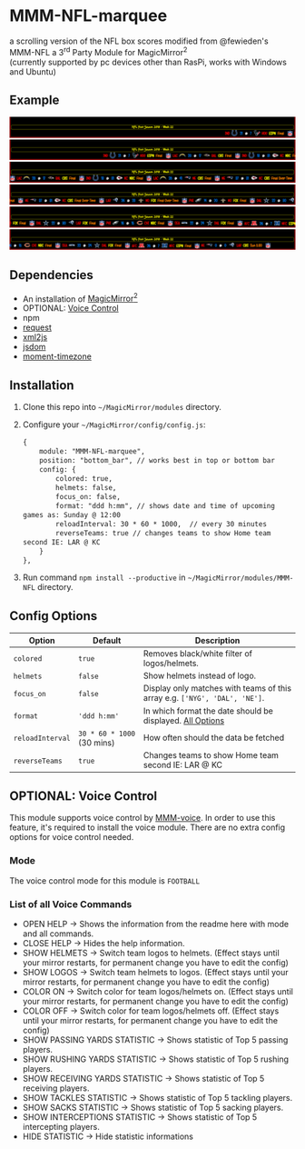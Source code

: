 # MMM-NFL-marquee

a scrolling version of the NFL box scores modified from @fewieden's MMM-NFL a 3<sup>rd</sup> Party Module for MagicMirror<sup>2</sup> <br> (currently supported by pc devices other than RasPi, works with Windows and Ubuntu)

## Example

![](https://github.com/justjim1220/MMM-NFL-marquee/blob/master/Screenshot%20(20).png) 
![](https://github.com/justjim1220/MMM-NFL-marquee/blob/master/Screenshot%20(21).png) 
![](https://github.com/justjim1220/MMM-NFL-marquee/blob/master/Screenshot%20(22).png) 
![](https://github.com/justjim1220/MMM-NFL-marquee/blob/master/Screenshot%20(23).png) 
![](https://github.com/justjim1220/MMM-NFL-marquee/blob/master/Screenshot%20(24).png) 
![](https://github.com/justjim1220/MMM-NFL-marquee/blob/master/Screenshot%20(25).png) 


## Dependencies

* An installation of [MagicMirror<sup>2</sup>](https://github.com/MichMich/MagicMirror)
* OPTIONAL: [Voice Control](https://github.com/fewieden/MMM-voice)
* npm
* [request](https://www.npmjs.com/package/request)
* [xml2js](https://www.npmjs.com/package/xml2js)
* [jsdom](https://www.npmjs.com/package/jsdom)
* [moment-timezone](https://www.npmjs.com/package/moment-timezone)

## Installation

1. Clone this repo into `~/MagicMirror/modules` directory.
1. Configure your `~/MagicMirror/config/config.js`:

    ```
    {
        module: "MMM-NFL-marquee",
        position: "bottom_bar", // works best in top or bottom bar
        config: {
            colored: true,
            helmets: false,
            focus_on: false,
            format: "ddd h:mm", // shows date and time of upcoming games as: Sunday @ 12:00
            reloadInterval: 30 * 60 * 1000,  // every 30 minutes
            reverseTeams: true // changes teams to show Home team second IE: LAR @ KC
        }
    },
    ```

1. Run command `npm install --productive` in `~/MagicMirror/modules/MMM-NFL` directory.

## Config Options

| **Option** | **Default** | **Description** |
| --- | --- | --- |
| `colored` | `true` | Removes black/white filter of logos/helmets. |
| `helmets` | `false` | Show helmets instead of logo. |
| `focus_on` | `false` | Display only matches with teams of this array e.g. `['NYG', 'DAL', 'NE']`. |
| `format` | `'ddd h:mm'` | In which format the date should be displayed. [All Options](http://momentjs.com/docs/#/displaying/format/) |
| `reloadInterval` | `30 * 60 * 1000` (30 mins) | How often should the data be fetched |
| `reverseTeams` | `true` | Changes teams to show Home team second IE: LAR @ KC

## OPTIONAL: Voice Control

This module supports voice control by [MMM-voice](https://github.com/fewieden/MMM-voice). In order to use this feature, it's required to install the voice module. There are no extra config options for voice control needed.

### Mode

The voice control mode for this module is `FOOTBALL`

### List of all Voice Commands

* OPEN HELP -> Shows the information from the readme here with mode and all commands.
* CLOSE HELP -> Hides the help information.
* SHOW HELMETS -> Switch team logos to helmets. (Effect stays until your mirror restarts, for permanent change you have to edit the config)
* SHOW LOGOS -> Switch team helmets to logos. (Effect stays until your mirror restarts, for permanent change you have to edit the config)
* COLOR ON -> Switch color for team logos/helmets on. (Effect stays until your mirror restarts, for permanent change you have to edit the config)
* COLOR OFF -> Switch color for team logos/helmets off. (Effect stays until your mirror restarts, for permanent change you have to edit the config)
* SHOW PASSING YARDS STATISTIC -> Shows statistic of Top 5 passing players.
* SHOW RUSHING YARDS STATISTIC -> Shows statistic of Top 5 rushing players.
* SHOW RECEIVING YARDS STATISTIC -> Shows statistic of Top 5 receiving players.
* SHOW TACKLES STATISTIC -> Shows statistic of Top 5 tackling players.
* SHOW SACKS STATISTIC -> Shows statistic of Top 5 sacking players.
* SHOW INTERCEPTIONS STATISTIC -> Shows statistic of Top 5 intercepting players.
* HIDE STATISTIC -> Hide statistic informations

